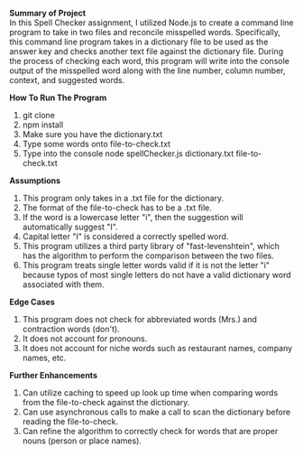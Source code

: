**Summary of Project**<br>
In this Spell Checker assignment, I utilized Node.js to create a command line program to take in two files and reconcile misspelled words. Specifically, this command line program takes in a dictionary file to be used as the answer key and checks another text file against the dictionary file. During the process of checking each word, this program will write into the console output of the misspelled word along with the line number, column number, context, and suggested words.

**How To Run The Program**
1) git clone 
2) npm install
3) Make sure you have the dictionary.txt
4) Type some words onto file-to-check.txt
5) Type into the console node spellChecker.js dictionary.txt file-to-check.txt

**Assumptions**
1) This program only takes in a .txt file for the dictionary.
2) The format of the file-to-check has to be a .txt file.
3) If the word is a lowercase letter "i", then the suggestion will automatically suggest "I".
4) Capital letter "I" is considered a correctly spelled word.
5) This program utilizes a third party library of "fast-levenshtein", which has the algorithm to perform the comparison between the two files.
6) This program treats single letter words valid if it is not the letter "i" because typos of most single letters do not have a valid dictionary word associated with them.

**Edge Cases**
1) This program does not check for abbreviated words (Mrs.) and contraction words (don't).
2) It does not account for pronouns.
3) It does not account for niche words such as restaurant names, company names, etc.

**Further Enhancements**
1) Can utilize caching to speed up look up time when comparing words from the file-to-check against the dictionary.
2) Can use asynchronous calls to make a call to scan the dictionary before reading the file-to-check.
3) Can refine the algorithm to correctly check for words that are proper nouns (person or place names).